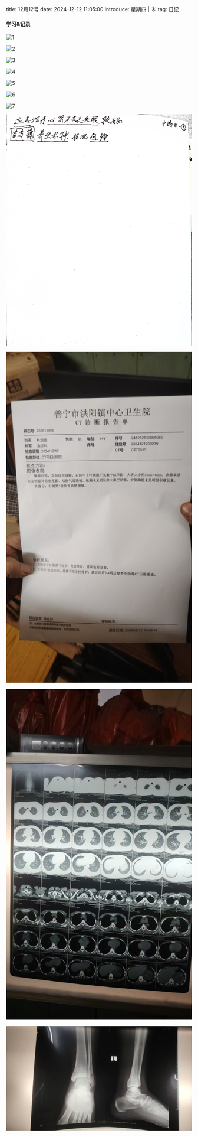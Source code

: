 title: 12月12号
date: 2024-12-12 11:05:00
introduce: 星期四 | ☀️
tag: 日记

#### 学习&记录
![1](/static/img/2024/12/12/1.jpg)

![2](/static/img/2024/12/12/2.jpg)

![3](/static/img/2024/12/12/3.jpg)

![4](/static/img/2024/12/12/4.jpg)

![5](/static/img/2024/12/12/5.jpg)

![6](/static/img/2024/12/12/6.jpg)

![7](/static/img/2024/12/12/7.jpg)

![8](/static/img/2024/12/12/8.jpg)

![9](/static/img/2024/12/12/9.jpg)

![10](/static/img/2024/12/12/10.jpg)

![11](/static/img/2024/12/12/11.jpg)

